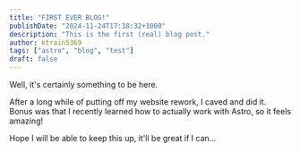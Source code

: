 ```yaml
---
title: "FIRST EVER BLOG!"
publishDate: "2024-11-24T17:18:32+1000"
description: "This is the first (real) blog post."
author: ktrain5369
tags: ["astro", "blog", "test"]
draft: false
---
```


Well, it's certainly something to be here.

After a long while of putting off my website rework, I caved and did it. Bonus was that I recently learned how to actually work with Astro, so it feels amazing!

Hope I will be able to keep this up, it'll be great if I can...
